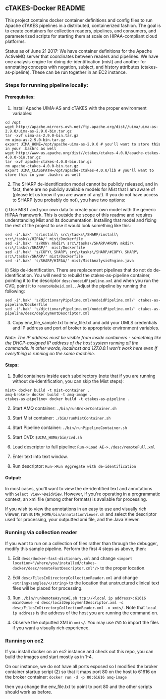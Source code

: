 ## cTAKES-Docker README

This project contains docker container definitions and config files to run
Apache cTAKES pipelines in a distributed, containerized fashion. The goal
is to create containers for collection readers, pipelines, and consumers,
and parameterized scripts for starting them at scale on HIPAA-compliant cloud
platforms.

Status as of June 21 2017: We have container definitions for the Apache
ActiveMQ server that coordinates between readers and pipelines. We have
one analysis engine for doing de-identification (mist) and another for
annotating concepts with negation, subject, and history attributes (ctakes-as-pipeline).
These can be run together in an EC2 instance.

### Steps for running pipeline locally:

#### Prerequisites:
1. Install Apache UIMA-AS and cTAKES with the proper environment variables:
```
cd /opt
wget http://apache.mirrors.ovh.net/ftp.apache.org/dist//uima/uima-as-2.9.0/uima-as-2.9.0-bin.tar.gz
tar -xvf uima-as-2.9.0-bin.tar.gz
rm uima-as-2.9.0-bin.tar.gz
export UIMA_HOME=/opt/apache-uima-as-2.9.0 # you'll want to store this in your .bashrc as well
wget http://www-us.apache.org/dist//ctakes/ctakes-4.0.0/apache-ctakes-4.0.0-bin.tar.gz
tar -xvf apache-ctakes-4.0.0-bin.tar.gz
rm apache-ctakes-4.0.0-bin.tar.gz
export UIMA_CLASSPATH=/opt/apache-ctakes-4.0.0/lib # you'll want to store this in your .bashrc as well
```

2. The SHARP de-identification model cannot be publicly released, and in fact, there are no publicly available models for Mist that I am aware of (please let us know if you are aware of any!). If you do not have access to SHARP (you probably do not), you have two options:

 i) Use MIST and your own data to create your own model with the generic HIPAA framework. This is outside the scope of this readme and requires understanding Mist and its documentation. Installing that model and fixing the rest of the project to use it would look something like this:
```
sed -i'.bak' 's/install\ src\/tasks\/SHARP/install\ src\/tasks\/HIPAA/' mist/Dockerfile
sed -i'.bak' 's/RUN\ mkdir\ src\/tasks\/SHARP/#RUN\ mkdir\ src\/tasks\/SHARP/'  mist/Dockerfile
sed -i'.bak' 's/COPY\ SHARP\ src\/tasks\/SHARP/#COPY\ SHARP\ src\/tasks\/SHARP/' mist/Dockerfile
sed -i'.bak' 's/SHARP/HIPAA/' mist/MistAnalysisEngine.java
```
 ii) Skip de-identification. There are replacement pipelines that do not do de-identification. You will need to rebuild the ctakes-as-pipeline container, pointing it to the descriptor ```desc/nodeidPipeline.xml``` and when you run the CVD, point it to ```remoteNoDeid.xml.```. Adjust the pipeline by running the following:
```
sed -i'.bak' 's/dictionaryPipeline.xml/nodeidPipeline.xml/' ctakes-as-pipeline/Dockerfile
sed -i'.bak' 's/dictionaryPipeline.xml/nodeidPipeline.xml/' ctakes-as-pipeline/desc/deploymentDescriptor.xml
```

3. Copy env_file_sample.txt to env_file.txt and add your UMLS credentials and IP
address and port of broker to appropriate environment variables.

  *Note: The IP address must be visible from inside containers - something like the DHCP-assigned IP address of the host system running all the commands. In other words, localhost and 127.0.0.1 won't work here even if everything is running on the same machine.*

#### Steps:
1. Build containers inside each subdirectory (note that if you are running without de-identification, you can skip the Mist steps):
```
mist> docker build -t mist-container .
amq-broker> docker build -t amq-image .
ctakes-as-pipeline> docker build -t ctakes-as-pipeline .
```

2. Start AMQ container:
`./bin/runBrokerContainer.sh`

3. Start Mist container:
`./bin/runMistContainer.sh`

4. Start Pipeline container:
`./bin/runPipelineContainer.sh`

5. Start CVD:
`$UIMA_HOME/bin/cvd.sh`

6. Load descriptor to full pipeline:
`Run->Load AE->./desc/remoteFull.xml`

7. Enter text into text window.

8. Run descriptor: `Run->Run Aggregate with de-identification`

#### Output:

In most cases, you'll want to view the de-identified text and annotations with `Select View->DeidView`. However, if you're operating in a programmatic context, an xmi file (among other formats) is available for processing.

If you wish to view the annotations in an easy to use and visually rich viewer, run `$UIMA_HOME/bin/annotationViewer.sh` and select the descriptor used for processing, your outputted xmi file, and the Java Viewer.

### Running via collection reader
If you want to run on a collection of files rather than through the debugger, modify this sample pipeline. Perform the first 4 steps as above, then:

1. Edit `desc/docker-fast-dictionary.xml` and change `<import location="/where/you/installed/ctakes-docker/desc/remoteFastDescriptor.xml"/>` to the proper location.

2. Edit `desc/FilesInDirectoryCollectionReader.xml` and change `<string>samples/</string>` to the location that unstructured clinical text files will be placed for processing.

3. Run `./bin/runRemoteAsyncAE.sh tcp://<local ip address>:61616 mainQueue -d desc/localDeploymentDescriptor.xml -c desc/FilesInDirectoryCollectionReader.xml -o xmis/`. Note that `local ip address` is the address of the host you are running the command on.

4. Observe the outputted XMI in `xmis/`. You may use `CVD` to import the files if you want a visually rich experience.

### Running on ec2
If you install docker on an ec2 instance and check out this repo, you can build
the images and start mostly as in 1-4.

On our instance, we do not have all ports exposed so I modified the broker
container startup script (2) so that it maps port 80 on the host to 61616 on
the broker container:
`docker run -d -p 80:61616 amq-image`

then you change the env_file.txt to point to port 80 and the other scripts
should work as before.
